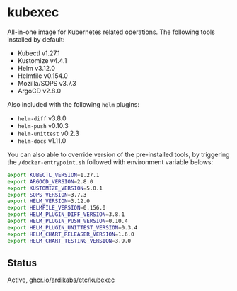 # kubexec

All-in-one image for Kubernetes related operations. The following tools installed by default:

* Kubectl v1.27.1
* Kustomize v4.4.1
* Helm v3.12.0
* Helmfile v0.154.0
* Mozilla/SOPS v3.7.3
* ArgoCD v2.8.0

Also included with the following `helm` plugins:

* `helm-diff` v3.8.0
* `helm-push` v0.10.3
* `helm-unittest` v0.2.3
* `helm-docs` v1.11.0

You can also able to override version of the pre-installed tools, by triggering the `/docker-entrypoint.sh` followed with environment variable belows:

```bash
export KUBECTL_VERSION=1.27.1
export ARGOCD_VERSION=2.8.0
export KUSTOMIZE_VERSION=5.0.1
export SOPS_VERSION=3.7.3
export HELM_VERSION=3.12.0
export HELMFILE_VERSION=0.156.0
export HELM_PLUGIN_DIFF_VERSION=3.8.1
export HELM_PLUGIN_PUSH_VERSION=0.10.4
export HELM_PLUGIN_UNITTEST_VERSION=0.3.4
export HELM_CHART_RELEASER_VERSION=1.6.0
export HELM_CHART_TESTING_VERSION=3.9.0
```

## Status

Active, [ghcr.io/ardikabs/etc/kubexec](https://github.com/ardikabs/etc/pkgs/container/etc%2Fkubexec)